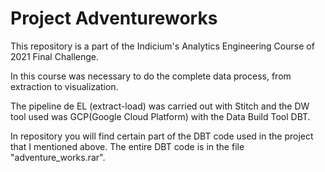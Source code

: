 # Project Adventureworks
This repository is a part of the Indicium's Analytics Engineering Course of 2021 Final Challenge.

In this course was necessary to do the complete data process, from extraction to visualization.

The pipeline de EL (extract-load) was carried out with Stitch and the DW tool used was GCP(Google Cloud Platform) with the Data Build Tool DBT.

In repository you will find certain part of the DBT code used in the project that I mentioned above.
The entire DBT code is in the file "adventure_works.rar".
